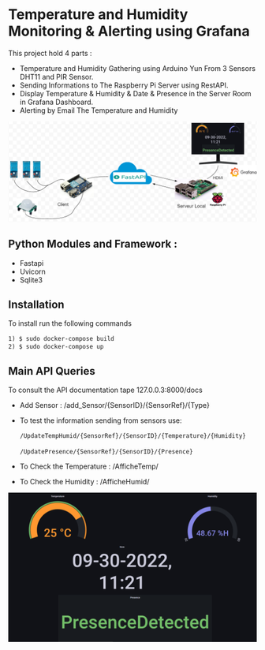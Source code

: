 # Temperature and Humidity Monitoring & Alerting using Grafana 

This project hold 4 parts :
  - Temperature and Humidity Gathering using Arduino Yun From 3 Sensors DHT11 and PIR Sensor.
  - Sending Informations to The Raspberry Pi Server using RestAPI.
  - Display Temperature & Humidity & Date & Presence in the Server Room in Grafana Dashboard.
  - Alerting by Email The Temperature and Humidity 
  
  
  ![](images/Arch.png)
   
  
  ## Python Modules and Framework :
  
  - Fastapi
  - Uvicorn
  - Sqlite3
  
  ## Installation 
  To install run the following commands
  ```docker
  1) $ sudo docker-compose build
  2) $ sudo docker-compose up
 ```
## Main API Queries

To consult the API documentation tape 127.0.0.3:8000/docs

- Add Sensor :
/add_Sensor/{SensorID}/{SensorRef}/{Type}

- To test the information sending from sensors use:

      /UpdateTempHumid/{SensorRef}/{SensorID}/{Temperature}/{Humidity}

      /UpdatePresence/{SensorRef}/{SensorID}/{Presence}
- To Check the Temperature :
    /AfficheTemp/
    
- To Check the Humidity :
    /AfficheHumid/

 ![](images/dd1.png)
